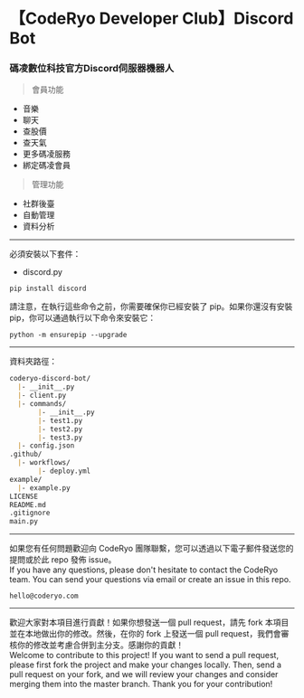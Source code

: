 # 【CodeRyo Developer Club】Discord Bot

### 碼凌數位科技官方Discord伺服器機器人
> 會員功能
+ 音樂
+ 聊天
+ 查股價
+ 查天氣
+ 更多碼凌服務
+ 綁定碼凌會員
> 管理功能
+ 社群後臺
+ 自動管理
+ 資料分析

---

必須安裝以下套件：
+ discord.py
```
pip install discord
```
請注意，在執行這些命令之前，你需要確保你已經安裝了 pip。如果你還沒有安裝 pip，你可以通過執行以下命令來安裝它：  
```
python -m ensurepip --upgrade
```
  
---
  
資料夾路徑：  
```markdown
coderyo-discord-bot/
  |- __init__.py
  |- client.py
  |- commands/
       |- __init__.py
       |- test1.py
       |- test2.py
       |- test3.py
  |- config.json
.github/
  |- workflows/
       |- deploy.yml
example/
  |- example.py
LICENSE
README.md
.gitignore
main.py
```
  
---

如果您有任何問題歡迎向 CodeRyo 團隊聯繫，您可以透過以下電子郵件發送您的提問或於此 repo 發佈 issue。  
If you have any questions, please don't hesitate to contact the CodeRyo team. You can send your questions via email or create an issue in this repo.  
```
hello@coderyo.com
```

---

歡迎大家對本項目進行貢獻！如果你想發送一個 pull request，請先 fork 本項目並在本地做出你的修改。然後，在你的 fork 上發送一個 pull request，我們會審核你的修改並考慮合併到主分支。感謝你的貢獻！  
Welcome to contribute to this project! If you want to send a pull request, please first fork the project and make your changes locally. Then, send a pull request on your fork, and we will review your changes and consider merging them into the master branch. Thank you for your contribution!  
